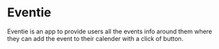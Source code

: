 # Eventie
Eventie is an app to provide users all the events info around them where they can add the event to their calender with a click of button.
